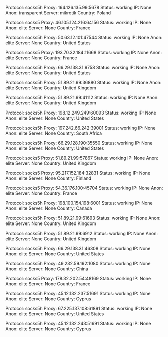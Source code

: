 Protocol: socks5h
Proxy: 164.126.135.99:5678
Status: working
IP: None
Anon: transparent
Server: mikrotik
Country: Poland

Protocol: socks5
Proxy: 46.105.124.216:64156
Status: working
IP: None
Anon: elite
Server: None
Country: France

Protocol: socks5h
Proxy: 50.63.12.101:47544
Status: working
IP: None
Anon: elite
Server: None
Country: United States

Protocol: socks5
Proxy: 193.70.32.184:11668
Status: working
IP: None
Anon: elite
Server: None
Country: France

Protocol: socks5h
Proxy: 66.29.138.31:9758
Status: working
IP: None
Anon: elite
Server: None
Country: United States

Protocol: socks5h
Proxy: 51.89.21.99:36880
Status: working
IP: None
Anon: elite
Server: None
Country: United Kingdom

Protocol: socks5h
Proxy: 51.89.21.99:41112
Status: working
IP: None
Anon: elite
Server: None
Country: United Kingdom

Protocol: socks5h
Proxy: 198.12.249.249:60093
Status: working
IP: None
Anon: elite
Server: None
Country: United States

Protocol: socks5h
Proxy: 197.242.66.242:39001
Status: working
IP: None
Anon: elite
Server: None
Country: South Africa

Protocol: socks5h
Proxy: 66.29.128.190:35550
Status: working
IP: None
Anon: elite
Server: None
Country: United States

Protocol: socks5
Proxy: 51.89.21.99:57867
Status: working
IP: None
Anon: elite
Server: None
Country: United Kingdom

Protocol: socks5
Proxy: 95.217.152.184:32831
Status: working
IP: None
Anon: elite
Server: None
Country: Finland

Protocol: socks5
Proxy: 54.36.176.100:45704
Status: working
IP: None
Anon: elite
Server: None
Country: France

Protocol: socks5h
Proxy: 198.100.154.198:6001
Status: working
IP: None
Anon: elite
Server: None
Country: Canada

Protocol: socks5h
Proxy: 51.89.21.99:61693
Status: working
IP: None
Anon: elite
Server: None
Country: United Kingdom

Protocol: socks5h
Proxy: 51.89.21.99:6912
Status: working
IP: None
Anon: elite
Server: None
Country: United Kingdom

Protocol: socks5h
Proxy: 66.29.138.31:46308
Status: working
IP: None
Anon: elite
Server: None
Country: United States

Protocol: socks5h
Proxy: 49.232.59.192:1080
Status: working
IP: None
Anon: elite
Server: None
Country: China

Protocol: socks5
Proxy: 178.32.202.54:48169
Status: working
IP: None
Anon: elite
Server: None
Country: France

Protocol: socks5h
Proxy: 45.12.132.237:51691
Status: working
IP: None
Anon: elite
Server: None
Country: Cyprus

Protocol: socks5h
Proxy: 67.225.137.108:61891
Status: working
IP: None
Anon: elite
Server: None
Country: United States

Protocol: socks5h
Proxy: 45.12.132.243:51691
Status: working
IP: None
Anon: elite
Server: None
Country: Cyprus

